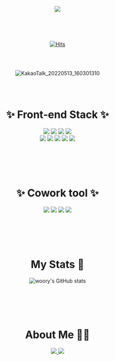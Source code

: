 
<div align="center">
  
 <img src="https://capsule-render.vercel.app/api?type=shark&color=auto&height=300&section=header&text=Woory%20GitHub 👏&fontSize=90&animation=fadeIn" />
 
<br><br><br>
 
 [![Hits](https://hits.seeyoufarm.com/api/count/incr/badge.svg?url=https%3A%2F%2Fgithub.com%2Fwoorykim%2F&count_bg=%238FE1F1&title_bg=%23FD8989&icon=&icon_color=%23E7E7E7&title=hits&edge_flat=false)](https://github.com/woorykim)  
 
<br><br>
 

 ![KakaoTalk_20220513_160301310](https://user-images.githubusercontent.com/89957988/168231556-1426564d-0560-4311-9dc4-6ab4fe33c911.jpg)

<br><br>
 
 <h1>✨ Front-end Stack ✨</h1>
 
  <img src="https://img.shields.io/badge/HTML-E34F26?style=flat-square&logo=HTML5&logoColor=white"/>
  <img src="https://img.shields.io/badge/CSS3-F7DF1E?style=flat-square&logo=CSS3&logoColor=white"/>
  <img src="https://img.shields.io/badge/JAVASCRIPT-1572B6?style=flat-square&logo=JAVASCRIPT&logoColor=white"/>
  <img src="https://img.shields.io/badge/jQuery-68BC71?style=flat-square&logo=jQuery&logoColor=white"/><br/>
  <img src="https://img.shields.io/badge/VScode-31C48D?style=flat-square&logo=VScode&logoColor=white"/>
  <img src="https://img.shields.io/badge/ESLint-4B32C3?style=flat-square&logo=ESLint&logoColor=white"/>
  <img src="https://img.shields.io/badge/npm-CB3837?style=flat-square&logo=npm&logoColor=white"/>
  <img src="https://img.shields.io/badge/React-61DAFB?style=flat-square&logo=React&logoColor=white"/>
  <img src="https://img.shields.io/badge/React-764ABC?style=flat-square&logo=Redux&logoColor=white"/>
 
<br><br><br><br>
 
 
 <h1>✨ Cowork tool ✨</h1>
  <img src="https://img.shields.io/badge/GitHub-81717?style=flat-square&logo=GitHub&logoColor=white"/>
  <img src="https://img.shields.io/badge/Notion-00148C?style=flat-square&logo=Notion&logoColor=white"/>
  <img src="https://img.shields.io/badge/Slack-4A154B?style=flat-square&logo=Slack&logoColor=white"/>
  <img src="https://img.shields.io/badge/Postman-FF6C37?style=flat-square&logo=Postman&logoColor=white"/>

 <br><br><br><br>
 
 <h1>My Stats 🧐</h2>

 ![woory's GitHub stats](https://github-readme-stats.vercel.app/api?username=woorykim&show_icons=true)

 <br><br><br><br>
 
  <h1>About Me 👩‍⚕️</h2>
   <a href="https://velog.io/@wor0927" target="_blank">
    <img src="https://img.shields.io/badge/velog-20C997?style=flat-square&logo=velog&logoColor=white"/>
   </a>
    <a href="https://velog.io/@wor0927" target="_blank">
    <img src="https://img.shields.io/badge/Notion-000000?style=flat-square&logo=Notion&logoColor=white"/>
   </a>
 
 <br><br><br><br>
</div>

